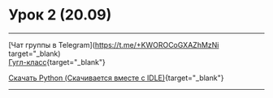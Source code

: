 # Урок 2 (20.09)

---

[Чат группы в Telegram](https://t.me/+KWOROCoGXAZhMzNi target="_blank)\
[Гугл-класс](){target="_blank"}

[Скачать Python (Скачивается вместе с IDLE)](https://www.python.org/downloads/){target="_blank"}

---

